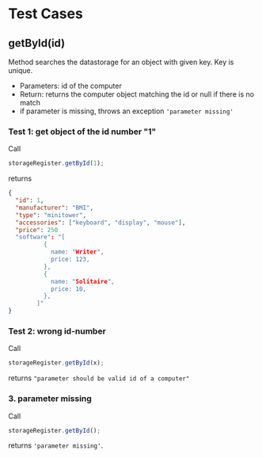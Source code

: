 # Test Cases

## **getById(id)**

Method searches the datastorage for an object with given key. Key is unique.

- Parameters: id of the computer
- Return: returns the computer object matching the id or null if there is no match
- if parameter is missing, throws an exception `'parameter missing'`

### Test 1: get object of the id number "1"

Call

```js
storageRegister.getById(1);
```

returns

```json
{
  "id": 1,
  "manufacturer": "BMI",
  "type": "minitower",
  "accessories": ["keyboard", "display", "mouse"],
  "price": 250
  "software": "[
          {
            name: "Writer",
            price: 123,
          },
          {
            name: "Solitaire",
            price: 10,
          },
        ]"
}
```

### Test 2: wrong id-number

Call

```js
storageRegister.getById(x);
```

returns `"parameter should be valid id of a computer"`

### 3. parameter missing

Call

```js
storageRegister.getById();
```

returns `'parameter missing'`.
